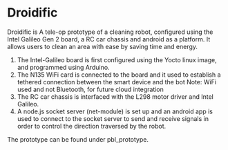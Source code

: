 # Droidific
Droidific is A tele-op prototype of a cleaning robot, configured using the Intel Galileo Gen 2 board, a RC car chassis and android as a platform. It allows users to clean an area with ease by saving time and energy. 

1. The Intel-Galileo board is first configured using the Yocto linux image, and programmed using Arduino.
2. The N135 WiFi card is connected to the board and it used to establish a tethered connection between the smart device and the bot
   Note: WiFi used and not Bluetooth, for future cloud integration
3. The RC car chassis is interfaced with the L298 motor driver and Intel Galileo.
4. A node.js socket server (net-module) is set up and an android app is used to connect to the socket server to send and receive signals in order to control the direction traversed by the robot. 

The prototype can be found under pbl_prototype. 
